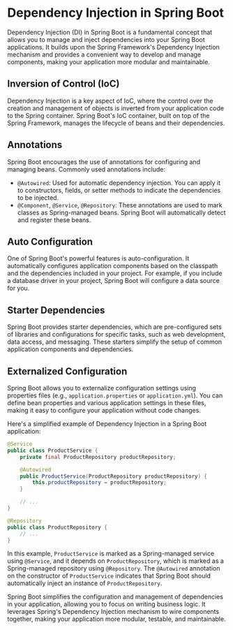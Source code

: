 # Dependency Injection in Spring Boot

Dependency Injection (DI) in Spring Boot is a fundamental concept that allows you to manage and inject dependencies into your Spring Boot applications. It builds upon the Spring Framework's Dependency Injection mechanism and provides a convenient way to develop and manage components, making your application more modular and maintainable.

## Inversion of Control (IoC)

Dependency Injection is a key aspect of IoC, where the control over the creation and management of objects is inverted from your application code to the Spring container. Spring Boot's IoC container, built on top of the Spring Framework, manages the lifecycle of beans and their dependencies.

## Annotations

Spring Boot encourages the use of annotations for configuring and managing beans. Commonly used annotations include:

- `@Autowired`: Used for automatic dependency injection. You can apply it to constructors, fields, or setter methods to indicate the dependencies to be injected.
- `@Component`, `@Service`, `@Repository`: These annotations are used to mark classes as Spring-managed beans. Spring Boot will automatically detect and register these beans.

## Auto Configuration

One of Spring Boot's powerful features is auto-configuration. It automatically configures application components based on the classpath and the dependencies included in your project. For example, if you include a database driver in your project, Spring Boot will configure a data source for you.

## Starter Dependencies

Spring Boot provides starter dependencies, which are pre-configured sets of libraries and configurations for specific tasks, such as web development, data access, and messaging. These starters simplify the setup of common application components and dependencies.

## Externalized Configuration

Spring Boot allows you to externalize configuration settings using properties files (e.g., `application.properties` or `application.yml`). You can define bean properties and various application settings in these files, making it easy to configure your application without code changes.

Here's a simplified example of Dependency Injection in a Spring Boot application:

```java
@Service
public class ProductService {
    private final ProductRepository productRepository;

    @Autowired
    public ProductService(ProductRepository productRepository) {
        this.productRepository = productRepository;
    }

    // ...
}

@Repository
public class ProductRepository {
    // ...
}
```

In this example, `ProductService` is marked as a Spring-managed service using `@Service`, and it depends on `ProductRepository`, which is marked as a Spring-managed repository using `@Repository`. The `@Autowired` annotation on the constructor of `ProductService` indicates that Spring Boot should automatically inject an instance of `ProductRepository`.

Spring Boot simplifies the configuration and management of dependencies in your application, allowing you to focus on writing business logic. It leverages Spring's Dependency Injection mechanism to wire components together, making your application more modular, testable, and maintainable.
